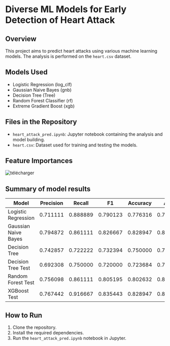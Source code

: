 # Diverse ML Models for Early Detection of Heart Attack

## Overview
This project aims to predict heart attacks using various machine learning models. The analysis is performed on the `heart.csv` dataset.

## Models Used
- Logistic Regression (log_clf)
- Gaussian Naive Bayes (gnb)
- Decision Tree (Tree)
- Random Forest Classifier (rf)
- Extreme Gradient Boost (xgb)

## Files in the Repository
- `heart_attack_pred.ipynb`: Jupyter notebook containing the analysis and model building.
- `heart.csv`: Dataset used for training and testing the models.
## Feature Importances

![télécharger](https://github.com/chbt-mehdi/Python/assets/124779301/ec333229-09ef-4cfd-8ae5-9e8e75c46433)

## Summary of model results

| Model                | Precision | Recall  | F1       | Accuracy | AUC      |
|----------------------|-----------|---------|----------|----------|----------|
| Logistic Regression  | 0.711111  | 0.888889| 0.790123 | 0.776316 | 0.781944 |
| Gaussian Naive Bayes | 0.794872  | 0.861111| 0.826667 | 0.828947 | 0.830556 |
| Decision Tree        | 0.742857  | 0.722222| 0.732394 | 0.750000 | 0.748611 |
| Decision Tree Test   | 0.692308  | 0.750000| 0.720000 | 0.723684 | 0.725000 |
| Random Forest Test   | 0.756098  | 0.861111| 0.805195 | 0.802632 | 0.805556 |
| XGBoost Test         | 0.767442  | 0.916667| 0.835443 | 0.828947 | 0.833333 |


## How to Run
1. Clone the repository.
2. Install the required dependencies.
3. Run the `heart_attack_pred.ipynb` notebook in Jupyter.


